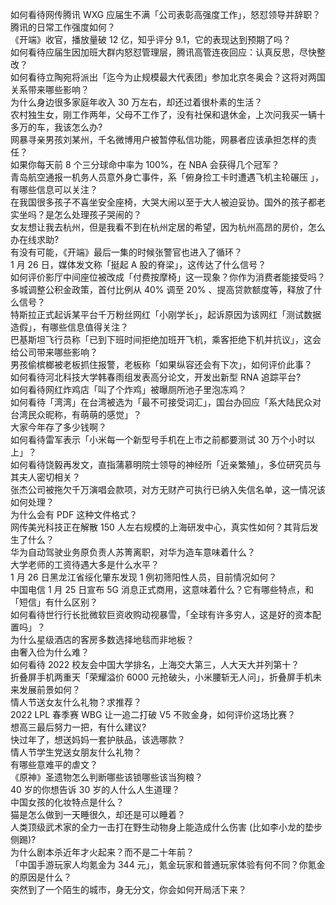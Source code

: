 如何看待网传腾讯 WXG 应届生不满「公司表彰高强度工作」，怒怼领导并辞职？腾讯的日常工作强度如何？  
《开端》收官，播放量破 12 亿，知乎评分 9.1，它的表现达到预期了吗？  
如何看待应届生因加班大群内怒怼管理层，腾讯高管连夜回应：认真反思，尽快整改？  
如何看待立陶宛将派出「迄今为止规模最大代表团」参加北京冬奥会？这将对两国关系带来哪些影响？  
为什么身边很多家庭年收入 30 万左右，却还过着很朴素的生活？  
农村独生女，刚工作两年，父母不工作了，没有社保和退休金，上次问我买一辆十多万的车，我该怎么办?  
网暴寻亲男孩刘某州，千名微博用户被暂停私信功能，网暴者应该承担怎样的责任？  
如果你每天前 8 个三分球命中率为 100%，在 NBA 会获得几个冠军？  
青岛航空通报一机务人员意外身亡事件，系「俯身捡工卡时遭遇飞机主轮碾压 」，有哪些信息可以关注？  
在我国很多孩子不喜坐安全座椅，大哭大闹以至于大人被迫妥协。国外的孩子都老实坐吗？是怎么处理孩子哭闹的？  
女友想让我去杭州，但是我看不到在杭州定居的希望，因为杭州高昂的房价，怎么办在线求助?  
有没有可能，《开端》最后一集的时候张警官也进入了循环？  
1 月 26 日，媒体发文称「挺起 A 股的脊梁」，这传达了什么信号？  
如何评价影厅中间座位被改成「付费按摩椅」这一现象？你作为消费者能接受吗？  
多城调整公积金政策，首付比例从 40% 调至 20% 、提高贷款额度等，释放了什么信号？  
特斯拉正式起诉某平台千万粉丝网红「小刚学长」，起诉原因为该网红「测试数据造假」，有哪些信息值得关注？  
巴基斯坦飞行员称「已到下班时间拒绝加班开飞机，乘客拒绝下机并抗议」，这会给公司带来哪些影响？  
男孩偷槟榔被老板抓住报警，老板称「如果纵容还会有下次」，如何评价此事？  
如何看待河北科技大学韩春雨组发表高分论文，开发出新型 RNA 追踪平台?  
如何看待网红炸鸡店「叫了个炸鸡」被曝厕所池子里泡冻鸡？  
如何看待「湾湾」在台湾被选为「最不可接受词汇」，国台办回应「系大陆民众对台湾民众昵称，有萌萌的感觉」？  
大家今年存了多少钱啊？  
如何看待雷军表示「小米每一个新型号手机在上市之前都要测试 30 万个小时以上」？  
如何看待饶毅再发文，直指蒲慕明院士领导的神经所「近亲繁殖」，多位研究员与其夫人密切相关？  
张杰公司被拖欠千万演唱会款项，对方无财产可执行已纳入失信名单，这一情况该如何处理？  
为什么会有 PDF 这种文件格式？  
网传美光科技正在解散 150 人左右规模的上海研发中心，真实性如何？其背后发生了什么？  
华为自动驾驶业务原负责人苏箐离职，对华为造车意味着什么？  
大学老师的工资待遇大多是什么水平？  
1 月 26 日黑龙江省绥化肇东发现 1 例初筛阳性人员，目前情况如何？  
中国电信 1 月 25 日宣布 5G 消息正式商用，这意味着什么？它有哪些特点，和「短信」有什么区别？  
如何看待世行行长批微软巨资收购动视暴雪，「全球有许多穷人，这是好的资本配置吗」？  
为什么星级酒店的客房多数选择地毯而非地板？  
由奢入俭为什么难？  
如何看待 2022 校友会中国大学排名，上海交大第三，人大天大并列第十？  
折叠屏手机两重天「荣耀溢价 6000 元抢破头，小米腰斩无人问」，折叠屏手机未来发展前景如何？  
情人节送女友什么礼物？求推荐？  
2022 LPL 春季赛 WBG 让一追二打破 V5 不败金身，如何评价这场比赛？  
想高三最后努力一把，有什么建议?  
快过年了，想送妈妈一套护肤品，该选哪款？  
情人节学生党送女朋友什么礼物？  
有哪些意难平的虐文？  
《原神》圣遗物怎么判断哪些该锁哪些该当狗粮？  
40 岁的你想告诉 30 岁的人什么人生道理？  
中国女孩的化妆特点是什么？  
猫是怎么做到一天睡很久，却还是可以睡着？  
人类顶级武术家的全力一击打在野生动物身上能造成什么伤害 (比如李小龙的垫步侧踢)?  
为什么剧本杀近年才火起来？而不是二十年前？  
「中国手游玩家人均氪金为 344 元」，氪金玩家和普通玩家体验有何不同？你氪金的原因是什么？  
突然到了一个陌生的城市，身无分文，你会如何开局活下来？  
